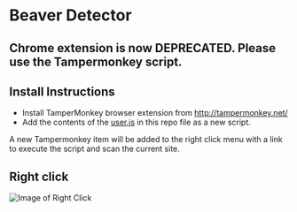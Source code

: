 # Beaver Detector

## Chrome extension is now DEPRECATED. Please use the Tampermonkey script.

## Install Instructions

* Install TamperMonkey browser extension from http://tampermonkey.net/
* Add the contents of the [user.js](https://github.com/Pross/scoobynet-chrome-extension/blob/master/user.js) in this repo file as a new script.

A new Tampermonkey item will be added to the right click menu with a link to execute the script and scan the current site.

## Right click

![Image of Right Click](https://rawcdn.githack.com/Pross/beaver-builder-chrome-extension/master/right-click.png)
